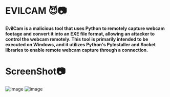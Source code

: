 # EVILCAM 😈📷
**EvilCam is a malicious tool that uses Python to remotely capture webcam footage and convert it into an EXE file format, allowing an attacker to control the webcam remotely. This tool is primarily intended to be executed on Windows, and it utilizes Python's PyInstaller and Socket libraries to enable remote webcam capture through a connection.**

# ScreenShot📷
![image](https://github.com/user-attachments/assets/67b5189a-6db3-40e1-a829-aab44e8c01a1)
![image](https://github.com/user-attachments/assets/904e6eda-6969-4c5b-8eb6-e21e1f4d5c91)

# 






